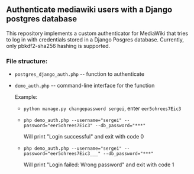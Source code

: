 ## Authenticate mediawiki users with a Django postgres database

This repository implements a custom authenticator for MediaWiki that tries to log in with credentials
stored in a Django Posgres database. Currently, only pbkdf2-sha256 hashing is supported.

### File structure:

* `postgres_django_auth.php` -- function to authenticate
* `demo_auth.php` -- command-line interface for the function

   Example:
   - `python manage.py changepassword sergei`, enter `eer5ohrees7Eic3`
   - `php demo_auth.php --username="sergei" --password="eer5ohrees7Eic3" --db_password="***"`
   
     Will print "Login successful" and exit with code 0
   - `php demo_auth.php --username="sergei" --password="eer5ohrees7Eic3___" --db_password="***"`
   
     Will print "Login failed: Wrong password" and exit with code 1
